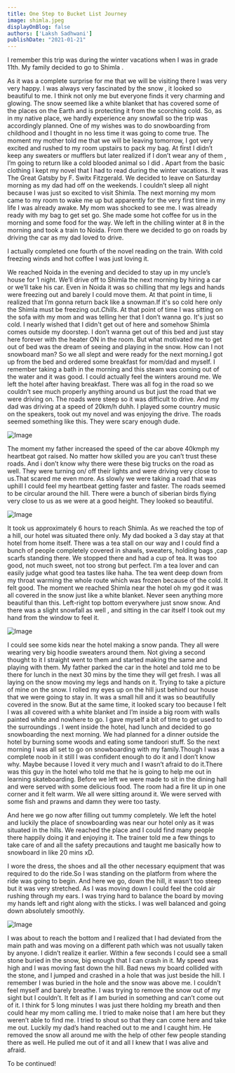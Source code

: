 ```yaml
---
title: One Step to Bucket List Journey
image: shimla.jpeg
displayOnBlog: false
authors: ['Laksh Sadhwani']
publishDate: "2021-01-21"
---
```


I remember this trip was during the winter vacations when I was in grade 11th. My family decided to go to Shimla . 

As it was a complete surprise for me that we will be visiting there I was very very happy.  I was always very fascinated by the snow , it looked so beautiful to me. I think not only me but everyone finds it very charming and glowing. The snow seemed like a white blanket that has covered some of the places on the Earth and is protecting it from the scorching cold. So, as in my native place, we hardly experience any snowfall so the trip was accordingly planned. One of my wishes was to do snowboarding from childhood and I thought in no less time it was going to come true. The moment my mother told me that we will be leaving tomorrow,  I got very excited and rushed to my room upstairs to pack my bag. At first I didn’t keep any sweaters or mufflers but later realized if I don’t wear any of them , I’m going to return like a cold blooded animal so I did . Apart from the basic clothing I kept my novel that I had to read during the winter vacations. It was The Great Gatsby by F. Switx Fitzgerald. We decided to leave on Saturday morning as my dad had off on the weekends.  I couldn’t sleep all night because I was just so excited to visit Shimla. The next morning my mom came to my room to wake me up but apparently for the very first time in my life I was already awake. My mom was shocked to see me. I was already ready with my bag to get set go. She made some hot coffee for us in the morning and  some food for the way. We left in the chilling winter at 8 in the morning and took a train to Noida. From there we decided to go on roads by driving the car as my dad loved to drive.

I actually completed one fourth of the novel reading on the train. With cold freezing winds and hot coffee I was just loving it.

We reached Noida in the evening and decided to stay up in my uncle’s house for 1 night. We’ll drive off to Shimla the next morning by hiring a car or we’ll take his car. Even in Noida it was so chilling that my legs and hands were freezing out and barely I could move them. At that point in time, Ii realized that I’m gonna return back like a snowman.If it's so cold here only the Shimla must be freezing out.*Chills*. At that point of time I was sitting on the sofa with my mom and was telling her that I don’t wanna go. It's just so cold. I nearly wished that I didn't get out of here and somehow Shimla comes outside my doorstep. I don’t wanna get out of this bed and just stay here forever with the heater ON in the room. But what motivated me to get out of bed was the dream of seeing and playing in the snow. How can I not snowboard man?  So we all slept and were ready for the next morning.I got up from the bed and ordered some breakfast for mom/dad and myself. I remember taking a bath in the morning and this steam was coming out of the water and it was good. I could actually feel the winters around me. We left the hotel after having breakfast. There was all fog in the road so we couldn’t see much properly anything around us but just the road that we were driving on. The roads were steep so it was difficult to drive. And my dad was driving at a speed of 20km/h duhh. I played some country music on the speakers, took out my novel and was enjoying the drive. The roads seemed something like this. They were scary enough dude.

![Image](https://www.holidify.com/images/cmsuploads/compressed/23849787672_7578ec12e8_b_20190624181857.jpg)

The moment my father increased the speed of the car above 40kmph my heartbeat got raised. No matter how skilled you are you can’t trust these roads. And i don’t know  why there were these big trucks on the road as well. They were turning on/ off their lights and were driving very close to us.That scared me even more. As slowly we were taking a road that was uphill I could feel my heartbeat getting faster and faster. The roads seemed to be circular around the hill. There were a bunch of siberian birds flying very close to us as we were at a good height. They looked so beautiful.

![Image](https://www.cms.int/siberian-crane/sites/default/files/uploads/SiberianCrane/Flyway-conservation%2Bmaim-page.jpg)

It took us approximately 6 hours to reach Shimla. As we reached the top of a hill, our hotel was situated there only. My dad booked a 3 day stay at that hotel from home itself. There was a tea stall on our way and I could find a bunch of people completely covered in shawls, sweaters, holding bags ,cap scarfs standing there. We stopped there and had a cup of tea. It was too good, not much sweet, not too strong but perfect. I’m a tea lover and can easily judge what good tea tastes like haha. The tea went deep down from my throat warming the whole route which was frozen because of the cold. It felt good. The moment we reached Shimla near the hotel oh my god it was all covered in the snow just like a white blanket. Never seen anything more beautiful than this. Left-right top bottom everywhere just snow snow. And there was a slight snowfall as well , and sitting in the car itself I took out my hand from the window to feel it. 

![Image](https://blogmedia.dealerfire.com/wp-content/uploads/sites/388/2018/11/Happy-man-in-cold-car_b-300x165.jpg)

I could see some kids near the hotel making a snow panda. They all were wearing very big hoodie sweaters around them. Not giving a second thought to it I straight went to them and started making the same and playing with them. My father parked the car in the hotel and told me to be there for lunch in the next 30 mins by the time they will get fresh. I was all laying on the snow moving my legs and hands on it. Trying to take a picture of mine on the snow. I rolled my eyes up on the hill just behind our house that we were going to stay in. It was a small hill and it was so beautifully covered in the snow. But at the same time, it looked scary too because  I felt I was all covered with a white blanket and I’m inside a big room with walls painted white and nowhere to go. I gave myself a bit of time to get used to the surroundings . I went inside the hotel, had lunch and decided to go snowboarding the next morning. We had planned for a dinner outside the hotel by burning some woods and eating some tandoori stuff. So the next morning I was all set to go on snowboarding with my family.Though I was a complete noob in it still I was confident enough to do it and I don’t know why. Maybe because I loved it very much and I wasn’t afraid to do it.There was this guy in the hotel who told me that he is going to help me out in learning skateboarding.  Before we left we were made to sit in the dining hall and were served with some delicious food. The room had a fire lit up in one corner and it felt warm. We all were sitting around it. We were served with some fish and prawns and damn they were too tasty.

And here we go now after filling out tummy completely. We left the hotel and luckily the place of snowboarding was near our hotel only as it was situated in the hills. We reached the place and I could find many people there happily doing it and enjoying it. The trainer told me a few things to take care of and all the safety precautions and taught me basically how to snowboard in like 20 mins xD.

I wore the dress, the shoes and all the other necessary equipment that was required to do the ride.So I was standing on the platform from where the ride was going to begin. And here we go, down the hill, it wasn’t too steep but it was very stretched. As I was moving down I could feel the cold air rushing through my ears. I was trying hard to balance the board by moving my hands left and right along with the sticks. I was well balanced and going down absolutely smoothly. 

![Image](https://www.rei.com/dam/content_team_082817_18617_training_for_snowboarding.jpg)

I was about to reach the bottom and I realized that I had deviated from the main path and was moving on a different path which was not usually taken by anyone. I didn’t realize it earlier. Within a few seconds I could see a small stone buried in the snow, big enough that I can crash in it. My speed was high and I was moving fast down the hill. Bad news my board collided with the stone, and I jumped and crashed in a hole that was just beside the hill. I remember I was buried in the hole and the snow was above me. I couldn't feel myself and barely breathe. I was trying to remove the snow out of my sight but I couldn’t. It felt as if I am buried in something and can’t come out of it. I think for 5 long minutes I was just there holding my breath and then could hear my mom calling me. I tried to make noise that I am here but they weren’t able to find me. I tried to shout so that they can come here and take me out. Luckily my dad’s hand reached out to me and I caught him. He removed the snow all around me with the help of other few people standing there as well. He pulled me out of it and all I knew that I was alive and afraid. 

To be continued!